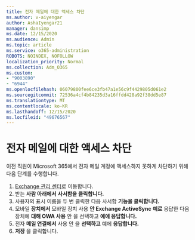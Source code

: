 ```yaml
---
title: 전자 메일에 대한 액세스 차단
ms.author: v-aiyengar
author: AshaIyengar21
manager: dansimp
ms.date: 12/15/2020
ms.audience: Admin
ms.topic: article
ms.service: o365-administration
ROBOTS: NOINDEX, NOFOLLOW
localization_priority: Normal
ms.collection: Adm_O365
ms.custom:
- "9003890"
- "6944"
ms.openlocfilehash: 06079800fee6ce3fb47a1e56c9f4429805d061e2
ms.sourcegitcommit: 72536a4cf4b84235d3a16ffdd428a92f38dd5e87
ms.translationtype: MT
ms.contentlocale: ko-KR
ms.lasthandoff: 12/15/2020
ms.locfileid: "49676567"
---
```

# <a name="block-access-to-email"></a>전자 메일에 대한 액세스 차단

이전 직원이 Microsoft 365에서 전자 메일 계정에 액세스하지 못하게 차단하기 위해 다음 단계를 수행합니다.

1. [Exchange 관리 센터](https://go.microsoft.com/fwlink/?linkid=2138629)로 이동합니다.
1. 받는 **사람 아래에서** **사서함을 클릭합니다.**
1. 사용자의 표시 이름을 두 번 클릭한 다음 사서함 **기능을 클릭합니다.**
1. 모바일 **장치에서** 모바일 장치 사용 **안 Exchange ActiveSync** **예로** 응답한 다음 장치에 **대해 OWA 사용** 안 을 선택하고 **예에 응답합니다.**
1. 전자 **메일 연결에서** 사용 안 을 **선택하고** 예에 **응답합니다.**
1. **저장** 을 클릭합니다.
